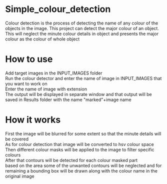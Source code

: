 # Simple_colour_detection
Colour detection is the process of detecting the name of any colour of the objects in the image. This project can detect the major colour of an object.<br />
This will neglect the minute colour details in object and presents the major colour as the colour of whole object 
# How to use
Add target images in the INPUT_IMAGES folder<br />
Run the colour detector and enter the name of image in INPUT_IMAGES that you want to work on <br />
Enter the name of image with extension<br />
The output will be displayed in separate window and that output will be saved in Results folder with the name "marked"+image name <br />
# How it works
First the image will be blurred for some extent so that the minute details will be covered<br />
As for colour detection that image will be converted to hsv colour space <br />
Then different colour masks will be applied to the image to filter specific colours<br />
After that contours will be detected for each colour masked part <br />
based on the area some of the unwanted contours will be neglected and for remaining a bounding box will be drawn along with the colour name in the original image
